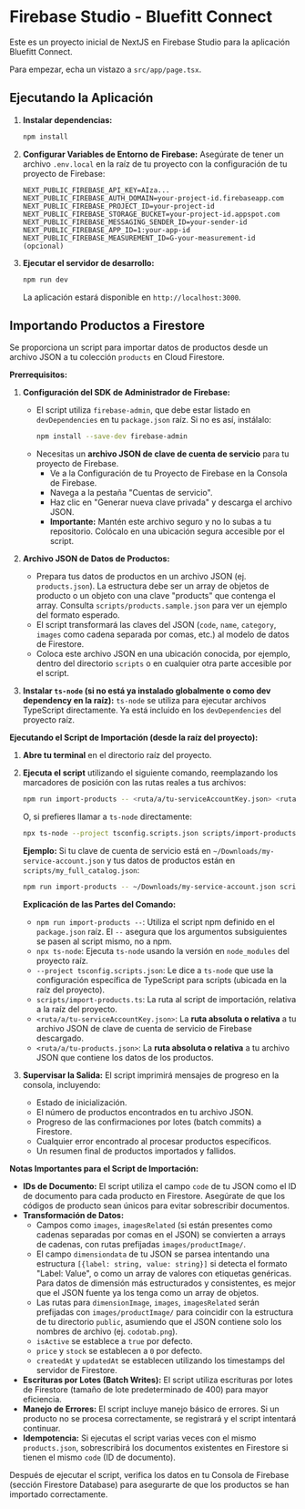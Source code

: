 # Firebase Studio - Bluefitt Connect

Este es un proyecto inicial de NextJS en Firebase Studio para la aplicación Bluefitt Connect.

Para empezar, echa un vistazo a `src/app/page.tsx`.

## Ejecutando la Aplicación

1.  **Instalar dependencias:**
    ```bash
    npm install
    ```
2.  **Configurar Variables de Entorno de Firebase:**
    Asegúrate de tener un archivo `.env.local` en la raíz de tu proyecto con la configuración de tu proyecto de Firebase:
    ```
    NEXT_PUBLIC_FIREBASE_API_KEY=AIza...
    NEXT_PUBLIC_FIREBASE_AUTH_DOMAIN=your-project-id.firebaseapp.com
    NEXT_PUBLIC_FIREBASE_PROJECT_ID=your-project-id
    NEXT_PUBLIC_FIREBASE_STORAGE_BUCKET=your-project-id.appspot.com
    NEXT_PUBLIC_FIREBASE_MESSAGING_SENDER_ID=your-sender-id
    NEXT_PUBLIC_FIREBASE_APP_ID=1:your-app-id
    NEXT_PUBLIC_FIREBASE_MEASUREMENT_ID=G-your-measurement-id (opcional)
    ```
3.  **Ejecutar el servidor de desarrollo:**
    ```bash
    npm run dev
    ```
    La aplicación estará disponible en `http://localhost:3000`.

## Importando Productos a Firestore

Se proporciona un script para importar datos de productos desde un archivo JSON a tu colección `products` en Cloud Firestore.

**Prerrequisitos:**

1.  **Configuración del SDK de Administrador de Firebase:**
    *   El script utiliza `firebase-admin`, que debe estar listado en `devDependencies` en tu `package.json` raíz. Si no es así, instálalo:
        ```bash
        npm install --save-dev firebase-admin
        ```
    *   Necesitas un **archivo JSON de clave de cuenta de servicio** para tu proyecto de Firebase.
        *   Ve a la Configuración de tu Proyecto de Firebase en la Consola de Firebase.
        *   Navega a la pestaña "Cuentas de servicio".
        *   Haz clic en "Generar nueva clave privada" y descarga el archivo JSON.
        *   **Importante:** Mantén este archivo seguro y no lo subas a tu repositorio. Colócalo en una ubicación segura accesible por el script.

2.  **Archivo JSON de Datos de Productos:**
    *   Prepara tus datos de productos en un archivo JSON (ej. `products.json`). La estructura debe ser un array de objetos de producto o un objeto con una clave "products" que contenga el array. Consulta `scripts/products.sample.json` para ver un ejemplo del formato esperado.
    *   El script transformará las claves del JSON (`code`, `name`, `category`, `images` como cadena separada por comas, etc.) al modelo de datos de Firestore.
    *   Coloca este archivo JSON en una ubicación conocida, por ejemplo, dentro del directorio `scripts` o en cualquier otra parte accesible por el script.

3.  **Instalar `ts-node` (si no está ya instalado globalmente o como dev dependency en la raíz):**
    `ts-node` se utiliza para ejecutar archivos TypeScript directamente. Ya está incluido en los `devDependencies` del proyecto raíz.

**Ejecutando el Script de Importación (desde la raíz del proyecto):**

1.  **Abre tu terminal** en el directorio raíz del proyecto.
2.  **Ejecuta el script** utilizando el siguiente comando, reemplazando los marcadores de posición con las rutas reales a tus archivos:

    ```bash
    npm run import-products -- <ruta/a/tu-serviceAccountKey.json> <ruta/a/tu-products.json>
    ```
    O, si prefieres llamar a `ts-node` directamente:
    ```bash
    npx ts-node --project tsconfig.scripts.json scripts/import-products.ts <ruta/a/tu-serviceAccountKey.json> <ruta/a/tu-products.json>
    ```

    **Ejemplo:**
    Si tu clave de cuenta de servicio está en `~/Downloads/my-service-account.json` y tus datos de productos están en `scripts/my_full_catalog.json`:
    ```bash
    npm run import-products -- ~/Downloads/my-service-account.json scripts/my_full_catalog.json
    ```

    **Explicación de las Partes del Comando:**
    *   `npm run import-products --`: Utiliza el script npm definido en el `package.json` raíz. El `--` asegura que los argumentos subsiguientes se pasen al script mismo, no a npm.
    *   `npx ts-node`: Ejecuta `ts-node` usando la versión en `node_modules` del proyecto raíz.
    *   `--project tsconfig.scripts.json`: Le dice a `ts-node` que use la configuración específica de TypeScript para scripts (ubicada en la raíz del proyecto).
    *   `scripts/import-products.ts`: La ruta al script de importación, relativa a la raíz del proyecto.
    *   `<ruta/a/tu-serviceAccountKey.json>`: La **ruta absoluta o relativa** a tu archivo JSON de clave de cuenta de servicio de Firebase descargado.
    *   `<ruta/a/tu-products.json>`: La **ruta absoluta o relativa** a tu archivo JSON que contiene los datos de los productos.

3.  **Supervisar la Salida:**
    El script imprimirá mensajes de progreso en la consola, incluyendo:
    *   Estado de inicialización.
    *   El número de productos encontrados en tu archivo JSON.
    *   Progreso de las confirmaciones por lotes (batch commits) a Firestore.
    *   Cualquier error encontrado al procesar productos específicos.
    *   Un resumen final de productos importados y fallidos.

**Notas Importantes para el Script de Importación:**

*   **IDs de Documento:** El script utiliza el campo `code` de tu JSON como el ID de documento para cada producto en Firestore. Asegúrate de que los códigos de producto sean únicos para evitar sobrescribir documentos.
*   **Transformación de Datos:**
    *   Campos como `images`, `imagesRelated` (si están presentes como cadenas separadas por comas en el JSON) se convierten a arrays de cadenas, con rutas prefijadas `images/productImage/`.
    *   El campo `dimensiondata` de tu JSON se parsea intentando una estructura `[{label: string, value: string}]` si detecta el formato "Label: Value", o como un array de valores con etiquetas genéricas. Para datos de dimensión más estructurados y consistentes, es mejor que el JSON fuente ya los tenga como un array de objetos.
    *   Las rutas para `dimensionImage`, `images`, `imagesRelated` serán prefijadas con `images/productImage/` para coincidir con la estructura de tu directorio `public`, asumiendo que el JSON contiene solo los nombres de archivo (ej. `codotab.png`).
    *   `isActive` se establece a `true` por defecto.
    *   `price` y `stock` se establecen a `0` por defecto.
    *   `createdAt` y `updatedAt` se establecen utilizando los timestamps del servidor de Firestore.
*   **Escrituras por Lotes (Batch Writes):** El script utiliza escrituras por lotes de Firestore (tamaño de lote predeterminado de 400) para mayor eficiencia.
*   **Manejo de Errores:** El script incluye manejo básico de errores. Si un producto no se procesa correctamente, se registrará y el script intentará continuar.
*   **Idempotencia:** Si ejecutas el script varias veces con el mismo `products.json`, sobrescribirá los documentos existentes en Firestore si tienen el mismo `code` (ID de documento).

Después de ejecutar el script, verifica los datos en tu Consola de Firebase (sección Firestore Database) para asegurarte de que los productos se han importado correctamente.

